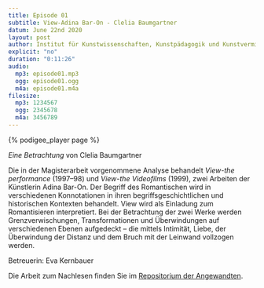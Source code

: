 ```yaml
---
title: Episode 01
subtitle: View-Adina Bar-On - Clelia Baumgartner
datum: June 22nd 2020
layout: post
author: Institut für Kunstwissenschaften, Kunstpädagogik und Kunstvermittlung
explicit: "no"
duration: "0:11:26"
audio:
  mp3: episode01.mp3
  ogg: episode01.ogg
  m4a: episode01.m4a
filesize:
  mp3: 1234567
  ogg: 2345678
  m4a: 3456789
---
```


{% podigee_player page %}

_Eine Betrachtung_ von Clelia Baumgartner

Die in der Magisterarbeit vorgenommene Analyse behandelt _View-the performance_ (1997–98) und _View-the Videofilms_ (1999), zwei Arbeiten der Künstlerin Adina Bar-On. Der Begriff des Romantischen wird in verschiedenen Konnotationen in ihren begriffsgeschichtlichen und historischen Kontexten behandelt. View wird als Einladung zum Romantisieren interpretiert. Bei der Betrachtung der zwei Werke werden Grenzverwischungen, Transformationen und Überwindungen auf verschiedenen Ebenen aufgedeckt – die mittels Intimität, Liebe, der Überwindung der Distanz und dem Bruch mit der Leinwand vollzogen werden.

Betreuerin: Eva Kernbauer

Die Arbeit zum Nachlesen finden Sie im [Repositorium der Angewandten](http://phaidra.bibliothek.uni-ak.ac.at/o:35311).
